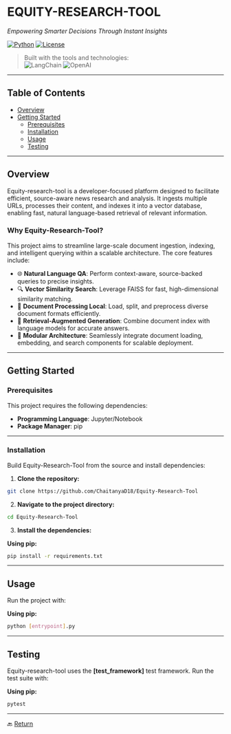 # EQUITY-RESEARCH-TOOL

*Empowering Smarter Decisions Through Instant Insights*

[![Python](https://img.shields.io/badge/Python-3.11-blue)](https://www.python.org/) [![License](https://img.shields.io/badge/license-MIT-green)](LICENSE)

> Built with the tools and technologies:  
> ![LangChain](https://img.shields.io/badge/LangChain-%2300A768.svg?style=for-the-badge&logo=LangChain&logoColor=white) ![OpenAI](https://img.shields.io/badge/OpenAI-%23117ACA.svg?style=for-the-badge&logo=openai&logoColor=white)

---

## Table of Contents

- [Overview](#overview)  
- [Getting Started](#getting-started)  
  - [Prerequisites](#prerequisites)  
  - [Installation](#installation)  
  - [Usage](#usage)  
  - [Testing](#testing)

---

## Overview

Equity-research-tool is a developer-focused platform designed to facilitate efficient, source-aware news research and analysis. It ingests multiple URLs, processes their content, and indexes it into a vector database, enabling fast, natural language-based retrieval of relevant information.

### Why Equity-Research-Tool?

This project aims to streamline large-scale document ingestion, indexing, and intelligent querying within a scalable architecture. The core features include:

- 🌐 **Natural Language QA**: Perform context-aware, source-backed queries to precise insights.  
- 🔍 **Vector Similarity Search**: Leverage FAISS for fast, high-dimensional similarity matching.  
- 📄 **Document Processing Local**: Load, split, and preprocess diverse document formats efficiently.  
- 🤖 **Retrieval-Augmented Generation**: Combine document index with language models for accurate answers.  
- 🧩 **Modular Architecture**: Seamlessly integrate document loading, embedding, and search components for scalable deployment.

---

## Getting Started

### Prerequisites

This project requires the following dependencies:

- **Programming Language**: Jupyter/Notebook  
- **Package Manager**: pip

---

### Installation

Build Equity-Research-Tool from the source and install dependencies:

1. **Clone the repository:**

```bash
git clone https://github.com/ChaitanyaD18/Equity-Research-Tool
```

2. **Navigate to the project directory:**

```bash
cd Equity-Research-Tool
```

3. **Install the dependencies:**

**Using pip:**

```bash
pip install -r requirements.txt
```

---

## Usage

Run the project with:

**Using pip:**

```bash
python [entrypoint].py
```

---

## Testing

Equity-research-tool uses the **[test_framework]** test framework. Run the test suite with:

**Using pip:**

```bash
pytest
```

---

🔙 [Return](#)